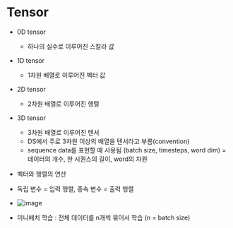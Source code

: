 # Tensor 
- 0D tensor
  - 하나의 실수로 이루어진 스칼라 값
- 1D tensor
  - 1차원 배열로 이루어진 벡터 값  
- 2D tensor
  - 2차원 배열로 이루어진 행렬
- 3D tensor
  - 3차원 배열로 이루어진 텐서
  - DS에서 주로 3차원 이상의 배열을 텐서라고 부름(convention)
  - sequence data를 표현할 때 사용됨 (batch size, timesteps, word dim) = 데이터의 개수, 한 시퀀스의 길이, word의 차원

- 벡터와 행렬의 연산

- 독립 변수 = 입력 행렬, 종속 변수  = 출력 행렬
- ![image](https://user-images.githubusercontent.com/62679143/135986233-88f99853-586c-4d47-8866-d0785d214014.png)

- 미니배치 학습 : 전체 데이터를 n개씩 묶어서 학습 (n = batch size)
  
